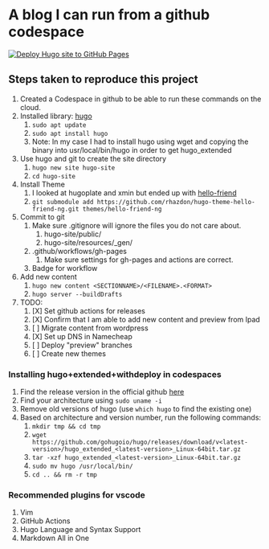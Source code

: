 # A blog I can run from a github codespace
[![Deploy Hugo site to GitHub Pages](https://github.com/fyordan/blog-from-codespace/actions/workflows/gh-pages.yml/badge.svg)](https://github.com/fyordan/blog-from-codespace/actions/workflows/gh-pages.yml)

## Steps taken to reproduce this project

1. Created a Codespace in github to be able to run these commands on the cloud.
2. Installed library: [hugo](https://gohugo.io/installation/linux/)
   1. `sudo apt update`
   2. `sudo apt install hugo`
   3. Note: In my case I had to install hugo using wget and copying the binary into usr/local/bin/hugo in order to get hugo_extended
3. Use hugo and git to create the site directory
   1. `hugo new site hugo-site`
   2. `cd hugo-site`
4. Install Theme
   1. I looked at hugoplate and xmin but ended up with [hello-friend](https://themes.gohugo.io/themes/hugo-theme-hello-friend-ng/)
   2. `git submodule add https://github.com/rhazdon/hugo-theme-hello-friend-ng.git themes/hello-friend-ng`
6. Commit to git
   1. Make sure .gitignore will ignore the files you do not care about.
      1. hugo-site/public/
      2. hugo-site/resources/_gen/
   2. .github/workflows/gh-pages
      1. Make sure settings for gh-pages and actions are correct.
   3. Badge for workflow
7. Add new content
   1. `hugo new content <SECTIONNAME>/<FILENAME>.<FORMAT>`
   2. `hugo server --buildDrafts`
8. TODO:
   1. [X] Set github actions for releases
   2. [X] Confirm that I am able to add new content and preview from Ipad
   3. [ ] Migrate content from wordpress
   4. [X] Set up DNS in Namecheap
   5. [ ] Deploy "preview" branches
   6. [ ] Create new themes

### Installing hugo+extended+withdeploy in codespaces
1. Find the release version in the official github [here](https://github.com/gohugoio/hugo/releases)
2. Find your architecture using `sudo uname -i`
3. Remove old versions of hugo (use `which hugo` to find the existing one)
4. Based on architecture and version number, run the following commands:
   1. `mkdir tmp && cd tmp`
   2. `wget https://github.com/gohugoio/hugo/releases/download/v<latest-version>/hugo_extended_<latest-version>_Linux-64bit.tar.gz`
   3. `tar -xzf hugo_extended_<latest-version>_Linux-64bit.tar.gz`
   4. `sudo mv hugo /usr/local/bin/`
   5. `cd .. && rm -r tmp`

### Recommended plugins for vscode
1. Vim
2. GitHub Actions
3. Hugo Language and Syntax Support
4. Markdown All in One